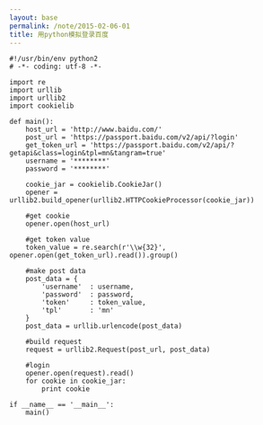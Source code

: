 ```yaml
---
layout: base
permalink: /note/2015-02-06-01
title: 用python模拟登录百度
---
```


    #!/usr/bin/env python2
    # -*- coding: utf-8 -*-

    import re
    import urllib
    import urllib2
    import cookielib

    def main():
        host_url = 'http://www.baidu.com/'
        post_url = 'https://passport.baidu.com/v2/api/?login'
        get_token_url = 'https://passport.baidu.com/v2/api/?getapi&class=login&tpl=mn&tangram=true'
        username = '********'
        password = '********'

        cookie_jar = cookielib.CookieJar()
        opener = urllib2.build_opener(urllib2.HTTPCookieProcessor(cookie_jar))

        #get cookie
        opener.open(host_url)

        #get token value
        token_value = re.search(r'\\w{32}', opener.open(get_token_url).read()).group()

        #make post data
        post_data = {
            'username'  : username,
            'password'  : password,
            'token'     : token_value,
            'tpl'       : 'mn'
        }
        post_data = urllib.urlencode(post_data)

        #build request
        request = urllib2.Request(post_url, post_data)

        #login
        opener.open(request).read()
        for cookie in cookie_jar:
            print cookie

    if __name__ == '__main__':
        main()